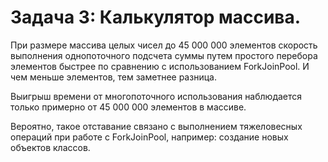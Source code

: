# Задача 3: Калькулятор массива.

При размере массива целых чисел до 45 000 000 элементов скорость выполнения однопоточного подсчета суммы путем простого перебора элементов быстрее по сравнению с использованием ForkJoinPool. И чем меньше элементов, тем заметнее разница.

Выигрыш времени от многопоточного использования наблюдается только примерно от 45 000 000 элементов в массиве.

Вероятно, такое отставание связано с выполнением тяжеловесных операций при работе с ForkJoinPool, например: создание новых объектов классов.